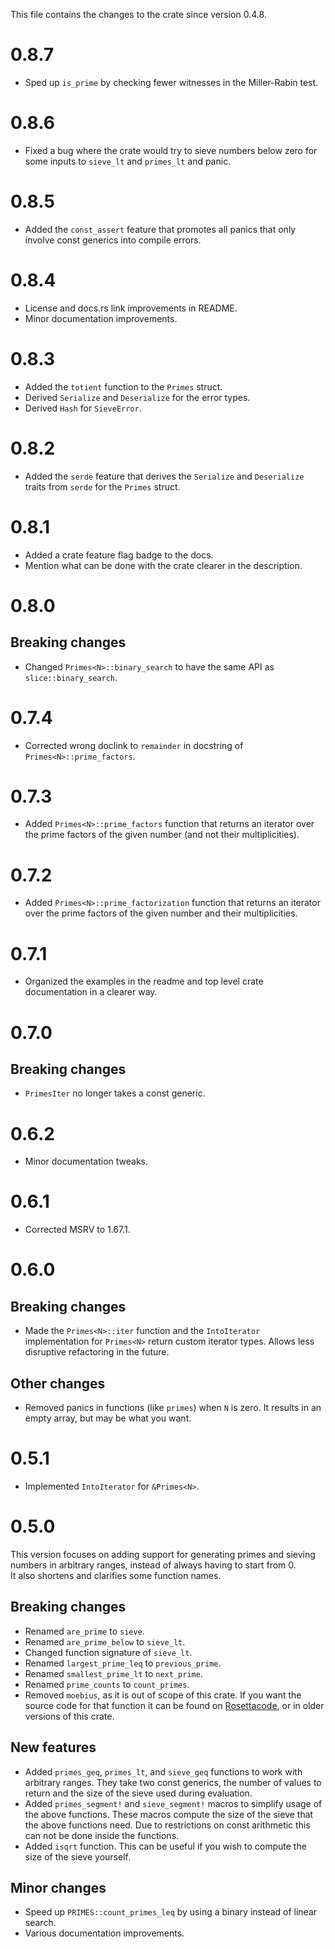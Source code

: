 This file contains the changes to the crate since version 0.4.8.

# 0.8.7

 - Sped up `is_prime` by checking fewer witnesses in the Miller-Rabin test.

# 0.8.6

 - Fixed a bug where the crate would try to sieve numbers below zero for some inputs to `sieve_lt` and `primes_lt` and panic.

# 0.8.5

 - Added the `const_assert` feature that promotes all panics that only involve const generics into compile errors.  

# 0.8.4

 - License and docs.rs link improvements in README. 
 - Minor documentation improvements. 

# 0.8.3

 - Added the `totient` function to the `Primes` struct.
 - Derived `Serialize` and `Deserialize` for the error types.
 - Derived `Hash` for `SieveError`.

# 0.8.2

 - Added the `serde` feature that derives the `Serialize` and `Deserialize` traits from `serde` for the `Primes` struct.

# 0.8.1

 - Added a crate feature flag badge to the docs.
 - Mention what can be done with the crate clearer in the description.

# 0.8.0

## Breaking changes

 - Changed `Primes<N>::binary_search` to have the same API as `slice::binary_search`.

# 0.7.4

 - Corrected wrong doclink to `remainder` in docstring of `Primes<N>::prime_factors`.

# 0.7.3

 - Added `Primes<N>::prime_factors` function that returns an iterator over the prime factors of the given number (and not their multiplicities).

# 0.7.2

 - Added `Primes<N>::prime_factorization` function that returns an iterator over the prime factors of the given number and their multiplicities.

# 0.7.1

 - Organized the examples in the readme and top level crate documentation in a clearer way.

# 0.7.0

## Breaking changes

 - `PrimesIter` no longer takes a const generic.

# 0.6.2

 - Minor documentation tweaks.

# 0.6.1

 - Corrected MSRV to 1.67.1.

# 0.6.0

## Breaking changes

 - Made the `Primes<N>::iter` function and the `IntoIterator` implementation for `Primes<N>` return custom iterator types. Allows less disruptive refactoring in the future.

## Other changes

 - Removed panics in functions (like `primes`) when `N` is zero. It results in an empty array, but may be what you want.

# 0.5.1

 - Implemented `IntoIterator` for `&Primes<N>`.

# 0.5.0

This version focuses on adding support for generating primes and sieving numbers in arbitrary ranges, instead of always having to start from 0.  
It also shortens and clarifies some function names.

## Breaking changes

 - Renamed `are_prime` to `sieve`.  
 - Renamed `are_prime_below` to `sieve_lt`.  
 - Changed function signature of `sieve_lt`.  
 - Renamed `largest_prime_leq` to `previous_prime`.  
 - Renamed `smallest_prime_lt` to `next_prime`.  
 - Renamed `prime_counts` to `count_primes`.  
 - Removed `moebius`, as it is out of scope of this crate. If you want the source code for that function it can be found on [Rosettacode](https://rosettacode.org/wiki/M%C3%B6bius_function#Rust), or in older versions of this crate.

## New features

 - Added `primes_geq`, `primes_lt`, and `sieve_geq` functions to work with arbitrary ranges. They take two const generics, the number of values to return and the size of the sieve used during evaluation.  
 - Added `primes_segment!` and `sieve_segment!` macros to simplify usage of the above functions. These macros compute the size of the sieve that the above functions need. Due to restrictions on const arithmetic this can not be done inside the functions.  
 - Added `isqrt` function. This can be useful if you wish to compute the size of the sieve yourself.  

## Minor changes

 - Speed up `PRIMES::count_primes_leq` by using a binary instead of linear search.  
 - Various documentation improvements.
